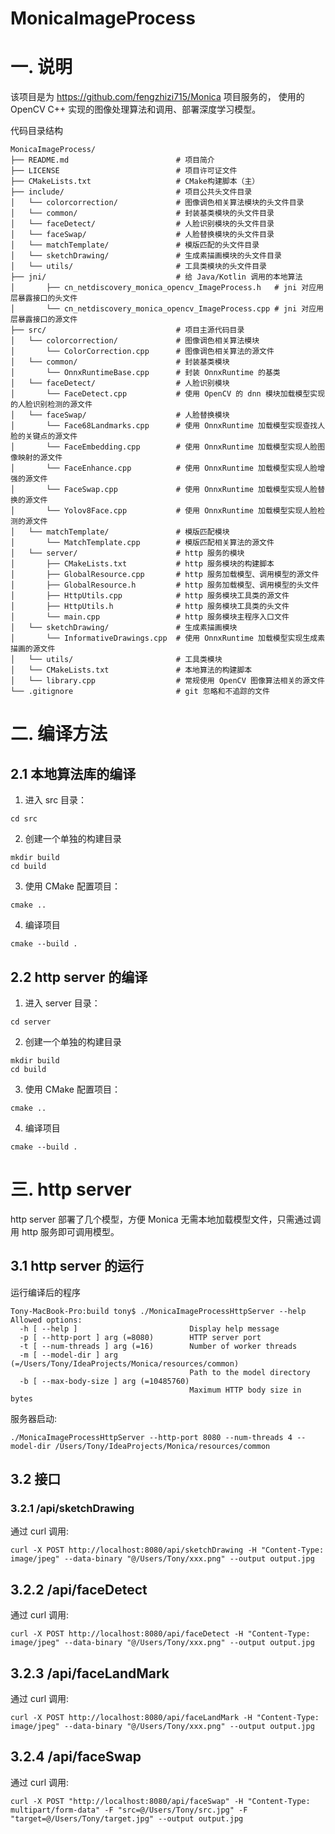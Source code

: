 # MonicaImageProcess

# 一. 说明
该项目是为 https://github.com/fengzhizi715/Monica 项目服务的，
使用的 OpenCV C++ 实现的图像处理算法和调用、部署深度学习模型。


代码目录结构

```
MonicaImageProcess/
├── README.md                        # 项目简介
├── LICENSE                          # 项目许可证文件
├── CMakeLists.txt                   # CMake构建脚本（主）
├── include/                         # 项目公共头文件目录
│   └── colorcorrection/             # 图像调色相关算法模块的头文件目录
│   └── common/                      # 封装基类模块的头文件目录
│   └── faceDetect/                  # 人脸识别模块的头文件目录
│   └── faceSwap/                    # 人脸替换模块的头文件目录
│   └── matchTemplate/               # 模版匹配的头文件目录
│   └── sketchDrawing/               # 生成素描画模块的头文件目录
│   └── utils/                       # 工具类模块的头文件目录
├── jni/                             # 给 Java/Kotlin 调用的本地算法
│       ├── cn_netdiscovery_monica_opencv_ImageProcess.h   # jni 对应用层暴露接口的头文件
│       └── cn_netdiscovery_monica_opencv_ImageProcess.cpp # jni 对应用层暴露接口的源文件
├── src/                             # 项目主源代码目录
│   └── colorcorrection/             # 图像调色相关算法模块
│       └── ColorCorrection.cpp      # 图像调色相关算法的源文件
│   └── common/                      # 封装基类模块
│       └── OnnxRuntimeBase.cpp      # 封装 OnnxRuntime 的基类
│   └── faceDetect/                  # 人脸识别模块
│       └── FaceDetect.cpp           # 使用 OpenCV 的 dnn 模块加载模型实现的人脸识别检测的源文件
│   └── faceSwap/                    # 人脸替换模块
│       └── Face68Landmarks.cpp      # 使用 OnnxRuntime 加载模型实现查找人脸的关键点的源文件
│       └── FaceEmbedding.cpp        # 使用 OnnxRuntime 加载模型实现人脸图像映射的源文件
│       └── FaceEnhance.cpp          # 使用 OnnxRuntime 加载模型实现人脸增强的源文件
│       └── FaceSwap.cpp             # 使用 OnnxRuntime 加载模型实现人脸替换的源文件
│       └── Yolov8Face.cpp           # 使用 OnnxRuntime 加载模型实现人脸检测的源文件
│   └── matchTemplate/               # 模版匹配模块
│       └── MatchTemplate.cpp        # 模版匹配相关算法的源文件
│   └── server/                      # http 服务的模块
│       ├── CMakeLists.txt           # http 服务模块的构建脚本
│       ├── GlobalResource.cpp       # http 服务加载模型、调用模型的源文件
│       ├── GlobalResource.h         # http 服务加载模型、调用模型的头文件
│       ├── HttpUtils.cpp            # http 服务模块工具类的源文件
│       ├── HttpUtils.h              # http 服务模块工具类的头文件
│       └── main.cpp                 # http 服务模块主程序入口文件
│   └── sketchDrawing/               # 生成素描画模块
│       └── InformativeDrawings.cpp  # 使用 OnnxRuntime 加载模型实现生成素描画的源文件
│   └── utils/                       # 工具类模块
│   └── CMakeLists.txt               # 本地算法的构建脚本
│   └── library.cpp                  # 常规使用 OpenCV 图像算法相关的源文件
└── .gitignore                       # git 忽略和不追踪的文件
```

# 二. 编译方法

## 2.1 本地算法库的编译
1. 进入 src 目录：
```
cd src
```

2. 创建一个单独的构建目录
```
mkdir build
cd build
```

3. 使用 CMake 配置项目：
```
cmake ..
```

4. 编译项目
```
cmake --build .
```

## 2.2 http server 的编译

1. 进入 server 目录：
```
cd server
```

2. 创建一个单独的构建目录
```
mkdir build
cd build
```

3. 使用 CMake 配置项目：
```
cmake ..
```

4. 编译项目
```
cmake --build .
```

# 三. http server

http server 部署了几个模型，方便 Monica 无需本地加载模型文件，只需通过调用 http 服务即可调用模型。

## 3.1 http server 的运行
运行编译后的程序

```
Tony-MacBook-Pro:build tony$ ./MonicaImageProcessHttpServer --help
Allowed options:
  -h [ --help ]                         Display help message
  -p [ --http-port ] arg (=8080)        HTTP server port
  -t [ --num-threads ] arg (=16)        Number of worker threads
  -m [ --model-dir ] arg (=/Users/Tony/IdeaProjects/Monica/resources/common)
                                        Path to the model directory
  -b [ --max-body-size ] arg (=10485760)
                                        Maximum HTTP body size in bytes
```

服务器启动:
```
./MonicaImageProcessHttpServer --http-port 8080 --num-threads 4 --model-dir /Users/Tony/IdeaProjects/Monica/resources/common
```

## 3.2 接口

### 3.2.1 /api/sketchDrawing 

通过 curl 调用:
```
curl -X POST http://localhost:8080/api/sketchDrawing -H "Content-Type: image/jpeg" --data-binary "@/Users/Tony/xxx.png" --output output.jpg
```

## 3.2.2 /api/faceDetect

通过 curl 调用:
```
curl -X POST http://localhost:8080/api/faceDetect -H "Content-Type: image/jpeg" --data-binary "@/Users/Tony/xxx.png" --output output.jpg
```

## 3.2.3 /api/faceLandMark

通过 curl 调用:
```
curl -X POST http://localhost:8080/api/faceLandMark -H "Content-Type: image/jpeg" --data-binary "@/Users/Tony/xxx.png" --output output.jpg
```

## 3.2.4 /api/faceSwap

通过 curl 调用:
```
curl -X POST "http://localhost:8080/api/faceSwap" -H "Content-Type: multipart/form-data" -F "src=@/Users/Tony/src.jpg" -F "target=@/Users/Tony/target.jpg" --output output.jpg
```